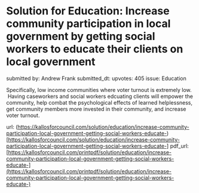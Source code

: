 # Solution for Education: Increase community participation in local government by getting social workers to educate their clients on local government  #

submitted by: Andrew Frank
submitted_dt: 
upvotes: 405
issue: Education

Specifically, low income communities where voter turnout is extremely low.  Having caseworkers and social workers edcuating clients will empower the community, help combat the psychological effects of learned helplessness, get community members more invested in their community, and increase voter turnout.

url: (https://kallosforcouncil.com/solution/education/increase-community-participation-local-government-getting-social-workers-educate-)[https://kallosforcouncil.com/solution/education/increase-community-participation-local-government-getting-social-workers-educate-]
pdf_url: [https://kallosforcouncil.com/printpdf/solution/education/increase-community-participation-local-government-getting-social-workers-educate-](https://kallosforcouncil.com/printpdf/solution/education/increase-community-participation-local-government-getting-social-workers-educate-)